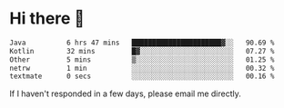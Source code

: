 # Hi there 👋
<!--START_SECTION:waka-->

```txt
Java          6 hrs 47 mins   ██████████████████████▓░░   90.69 %
Kotlin        32 mins         █▓░░░░░░░░░░░░░░░░░░░░░░░   07.27 %
Other         5 mins          ▒░░░░░░░░░░░░░░░░░░░░░░░░   01.25 %
netrw         1 min           ░░░░░░░░░░░░░░░░░░░░░░░░░   00.32 %
textmate      0 secs          ░░░░░░░░░░░░░░░░░░░░░░░░░   00.16 %
```

<!--END_SECTION:waka-->

If I haven't responded in a few days, please email me directly. 
